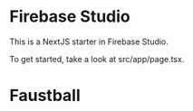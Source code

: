 # Firebase Studio

This is a NextJS starter in Firebase Studio.

To get started, take a look at src/app/page.tsx.
# Faustball
